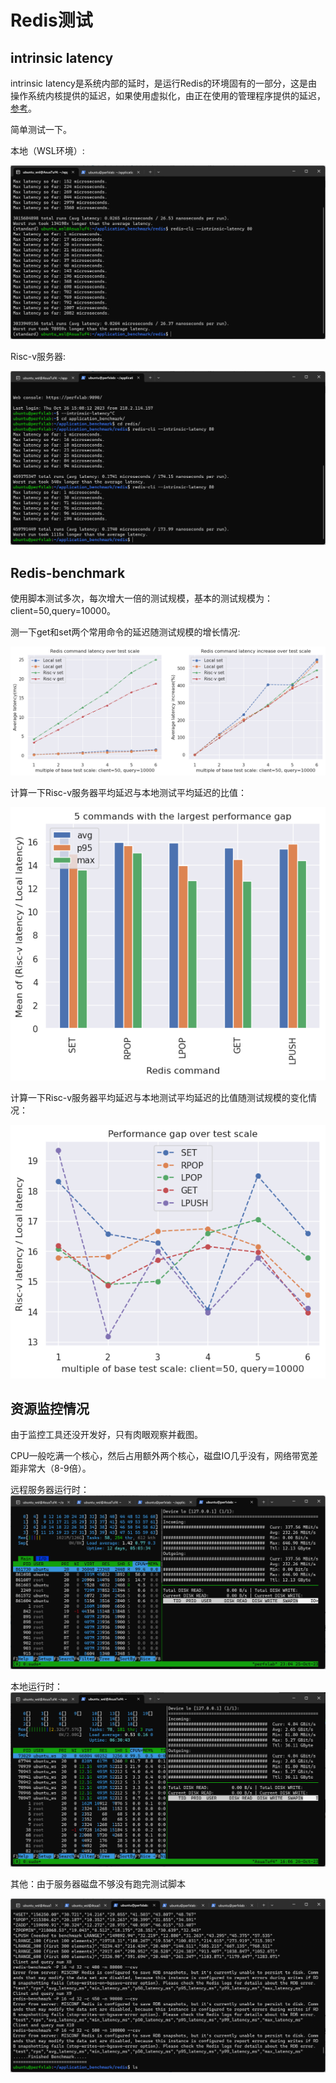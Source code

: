 # Redis测试

## intrinsic latency

intrinsic latency是系统内部的延时，是运行Redis的环境固有的一部分，这是由操作系统内核提供的延迟，如果使用虚拟化，由正在使用的管理程序提供的延迟，[参考](https://redis.io/docs/management/optimization/latency/)。

简单测试一下。

本地（WSL环境）:

![img](imgs/local_intrinsic.png)

Risc-v服务器:

![img](imgs/remote_intrinsic.png)

## Redis-benchmark

使用脚本测试多次，每次增大一倍的测试规模，基本的测试规模为：client=50,query=10000。

测一下get和set两个常用命令的延迟随测试规模的增长情况:

![img](imgs/result1.png)

计算一下Risc-v服务器平均延迟与本地测试平均延迟的比值：

![img](imgs/result2.png)

计算一下Risc-v服务器平均延迟与本地测试平均延迟的比值随测试规模的变化情况：

![img](imgs/result3.png)

## 资源监控情况

由于监控工具还没开发好，只有肉眼观察并截图。

CPU一般吃满一个核心，然后占用额外两个核心，磁盘IO几乎没有，网络带宽差距非常大（8-9倍）。

远程服务器运行时：
![img](imgs/running_redis_test_script.png)

本地运行时：
![img](imgs/running_redis_local.png)

其他：由于服务器磁盘不够没有跑完测试脚本

![img](imgs/error_of_run_redis.png)